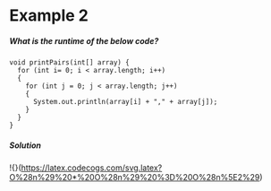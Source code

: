 # Example 2

##### What is the runtime of the below code?

```
void printPairs(int[] array) {
  for (int i= 0; i < array.length; i++)
  {
    for (int j = 0; j < array.length; j++)
    {
      System.out.println(array[i] + "," + array[j]);
    }
  }
}
```

##### Solution
!{}(https://latex.codecogs.com/svg.latex?O%28n%29%20*%20O%28n%29%20%3D%20O%28n%5E2%29)
